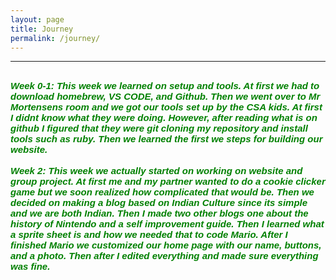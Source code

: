 ```yaml
---
layout: page
title: Journey
permalink: /journey/
---
```

---
  <p2 style="font-size:100%; color: green; font: italic bold 15px Arial, sans-serif;">  Week 0-1:  This week we learned on setup and tools. At first we had to download homebrew, VS CODE, and Github. Then we went over to Mr Mortensens room and we got our tools set up by the CSA kids. At first I didnt know what they were doing. However, after reading what is on github I figured that they were git cloning my repository and install tools such as ruby. Then we learned the first we steps for building our website.  </p2>
  ---
  
  <p2 style="font-size:100%; color: green; font: italic bold 15px Arial, sans-serif;"> 
  Week 2: This week we actually started on working on website and group project. At first me and my partner wanted to do a cookie clicker game but we soon realized how complicated that would be. Then we decided on making a blog based on Indian Culture since its simple and we are both Indian. Then I made two other blogs one about the history of Nintendo and a self improvement guide. Then I learned what a sprite sheet is and how we needed that to code Mario. After I finished Mario we customized our home page with our name, buttons, and a photo. Then after I edited everything and made sure everything was fine. </p2>